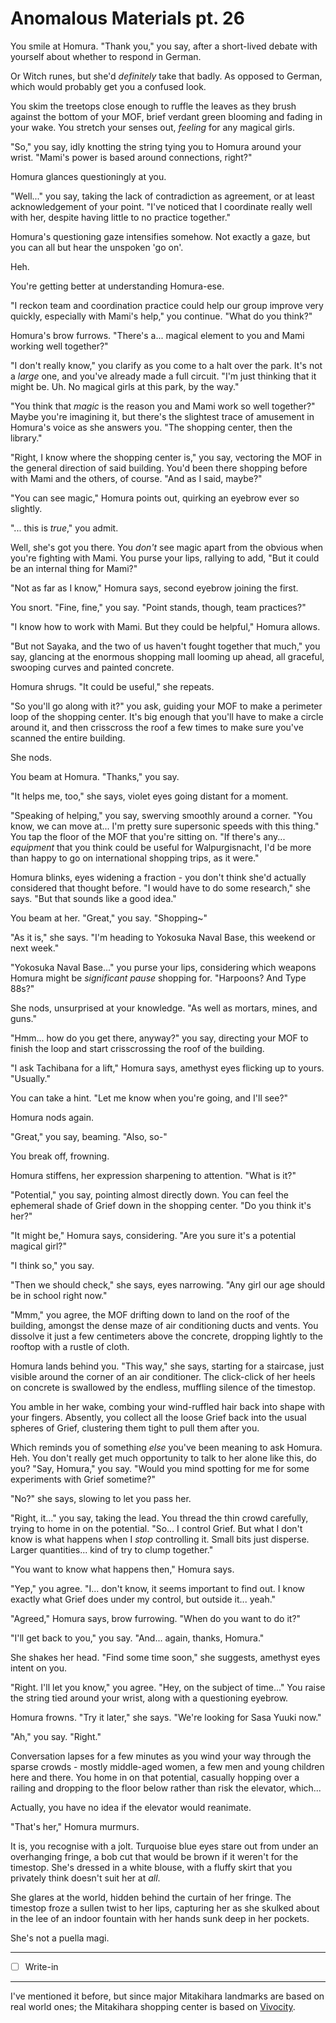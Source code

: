 # Anomalous Materials pt. 26

You smile at Homura. "Thank you," you say, after a short-lived debate with yourself about whether to respond in German.

Or Witch runes, but she'd *definitely* take that badly. As opposed to German, which would probably get you a confused look.

You skim the treetops close enough to ruffle the leaves as they brush against the bottom of your MOF, brief verdant green blooming and fading in your wake. You stretch your senses out, *feeling* for any magical girls.

"So," you say, idly knotting the string tying you to Homura around your wrist. "Mami's power is based around connections, right?"

Homura glances questioningly at you.

"Well..." you say, taking the lack of contradiction as agreement, or at least acknowledgement of your point. "I've noticed that I coordinate really well with her, despite having little to no practice together."

Homura's questioning gaze intensifies somehow. Not exactly a gaze, but you can all but hear the unspoken 'go on'.

Heh.

You're getting better at understanding Homura-ese.

"I reckon team and coordination practice could help our group improve very quickly, especially with Mami's help," you continue. "What do you think?"

Homura's brow furrows. "There's a... magical element to you and Mami working well together?"

"I don't really know," you clarify as you come to a halt over the park. It's not a *large* one, and you've already made a full circuit. "I'm just thinking that it might be. Uh. No magical girls at this park, by the way."

"You think that *magic* is the reason you and Mami work so well together?" Maybe you're imagining it, but there's the slightest trace of amusement in Homura's voice as she answers you. "The shopping center, then the library."

"Right, I know where the shopping center is," you say, vectoring the MOF in the general direction of said building. You'd been there shopping before with Mami and the others, of course. "And as I said, maybe?"

"You can see magic," Homura points out, quirking an eyebrow ever so slightly.

"... this is *true*," you admit.

Well, she's got you there. You *don't* see magic apart from the obvious when you're fighting with Mami. You purse your lips, rallying to add, "But it could be an internal thing for Mami?"

"Not as far as I know," Homura says, second eyebrow joining the first.

You snort. "Fine, fine," you say. "Point stands, though, team practices?"

"I know how to work with Mami. But they could be helpful," Homura allows.

"But not Sayaka, and the two of us haven't fought together that much," you say, glancing at the enormous shopping mall looming up ahead, all graceful, swooping curves and painted concrete.

Homura shrugs. "It could be useful," she repeats.

"So you'll go along with it?" you ask, guiding your MOF to make a perimeter loop of the shopping center. It's big enough that you'll have to make a circle around it, and then crisscross the roof a few times to make sure you've scanned the entire building.

She nods.

You beam at Homura. "Thanks," you say.

"It helps me, too," she says, violet eyes going distant for a moment.

"Speaking of helping," you say, swerving smoothly around a corner. "You know, we can move at... I'm pretty sure supersonic speeds with this thing." You tap the floor of the MOF that you're sitting on. "If there's any... *equipment* that you think could be useful for Walpurgisnacht, I'd be more than happy to go on international shopping trips, as it were."

Homura blinks, eyes widening a fraction - you don't think she'd actually considered that thought before. "I would have to do some research," she says. "But that sounds like a good idea."

You beam at her. "Great," you say. "Shopping\~"

"As it is," she says. "I'm heading to Yokosuka Naval Base, this weekend or next week."

"Yokosuka Naval Base..." you purse your lips, considering which weapons Homura might be *significant pause* shopping for. "Harpoons? And Type 88s?"

She nods, unsurprised at your knowledge. "As well as mortars, mines, and guns."

"Hmm... how do you get there, anyway?" you say, directing your MOF to finish the loop and start crisscrossing the roof of the building.

"I ask Tachibana for a lift," Homura says, amethyst eyes flicking up to yours. "Usually."

You can take a hint. "Let me know when you're going, and I'll see?"

Homura nods again.

"Great," you say, beaming. "Also, so-"

You break off, frowning.

Homura stiffens, her expression sharpening to attention. "What is it?"

"Potential," you say, pointing almost directly down. You can feel the ephemeral shade of Grief down in the shopping center. "Do you think it's her?"

"It might be," Homura says, considering. "Are you sure it's a potential magical girl?"

"I think so," you say.

"Then we should check," she says, eyes narrowing. "Any girl our age should be in school right now."

"Mmm," you agree, the MOF drifting down to land on the roof of the building, amongst the dense maze of air conditioning ducts and vents. You dissolve it just a few centimeters above the concrete, dropping lightly to the rooftop with a rustle of cloth.

Homura lands behind you. "This way," she says, starting for a staircase, just visible around the corner of an air conditioner. The click-click of her heels on concrete is swallowed by the endless, muffling silence of the timestop.

You amble in her wake, combing your wind-ruffled hair back into shape with your fingers. Absently, you collect all the loose Grief back into the usual spheres of Grief, clustering them tight to pull them after you.

Which reminds you of something *else* you've been meaning to ask Homura. Heh. You don't really get much opportunity to talk to her alone like this, do you? "Say, Homura," you say. "Would you mind spotting for me for some experiments with Grief sometime?"

"No?" she says, slowing to let you pass her.

"Right, it..." you say, taking the lead. You thread the thin crowd carefully, trying to home in on the potential. "So... I control Grief. But what I don't know is what happens when I *stop* controlling it. Small bits just disperse. Larger quantities... kind of try to clump together."

"You want to know what happens then," Homura says.

"Yep," you agree. "I... don't know, it seems important to find out. I know exactly what Grief does under my control, but outside it... yeah."

"Agreed," Homura says, brow furrowing. "When do you want to do it?"

"I'll get back to you," you say. "And... again, thanks, Homura."

She shakes her head. "Find some time soon," she suggests, amethyst eyes intent on you.

"Right. I'll let you know," you agree. "Hey, on the subject of time..." You raise the string tied around your wrist, along with a questioning eyebrow.

Homura frowns. "Try it later," she says. "We're looking for Sasa Yuuki now."

"Ah," you say. "Right."

Conversation lapses for a few minutes as you wind your way through the sparse crowds - mostly middle-aged women, a few men and young children here and there. You home in on that potential, casually hopping over a railing and dropping to the floor below rather than risk the elevator, which...

Actually, you have no idea if the elevator would reanimate.

"That's her," Homura murmurs.

It is, you recognise with a jolt. Turquoise blue eyes stare out from under an overhanging fringe, a bob cut that would be brown if it weren't for the timestop. She's dressed in a white blouse, with a fluffy skirt that you privately think doesn't suit her at *all*.

She glares at the world, hidden behind the curtain of her fringe. The timestop froze a sullen twist to her lips, capturing her as she skulked about in the lee of an indoor fountain with her hands sunk deep in her pockets.

She's not a puella magi.

---

- [ ] Write-in

---

I've mentioned it before, but since major Mitakihara landmarks are based on real world ones; the Mitakihara shopping center is based on [Vivocity](https://en.wikipedia.org/wiki/VivoCity).
